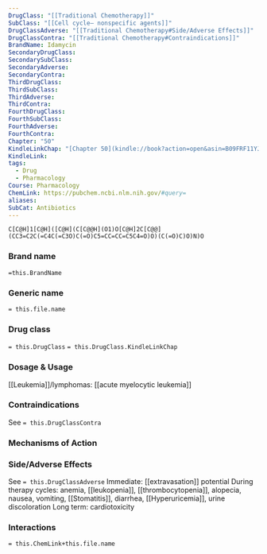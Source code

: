 ```yaml
---
DrugClass: "[[Traditional Chemotherapy]]"
SubClass: "[[Cell cycle– nonspecific agents]]"
DrugClassAdverse: "[[Traditional Chemotherapy#Side/Adverse Effects]]"
DrugClassContra: "[[Traditional Chemotherapy#Contraindications]]"
BrandName: Idamycin
SecondaryDrugClass: 
SecondarySubClass: 
SecondaryAdverse: 
SecondaryContra: 
ThirdDrugClass: 
ThirdSubClass: 
ThirdAdverse: 
ThirdContra: 
FourthDrugClass: 
FourthSubClass: 
FourthAdverse: 
FourthContra: 
Chapter: "50"
KindleLinkChap: "[Chapter 50](kindle://book?action=open&asin=B09FRF11YJ&location=29267)"
KindleLink: 
tags:
  - Drug
  - Pharmacology
Course: Pharmacology
ChemLink: https://pubchem.ncbi.nlm.nih.gov/#query=
aliases: 
SubCat: Antibiotics
---
```

```smiles
C[C@H]1[C@H]([C@H](C[C@@H](O1)O[C@H]2C[C@@](CC3=C2C(=C4C(=C3O)C(=O)C5=CC=CC=C5C4=O)O)(C(=O)C)O)N)O
```

### Brand name
`=this.BrandName`

### Generic name
`= this.file.name`

### Drug class 
`= this.DrugClass`
	`= this.DrugClass.KindleLinkChap`

### Dosage & Usage
[[Leukemia]]/lymphomas: [[acute myelocytic leukemia]]


### Contraindications
See `= this.DrugClassContra`

### Mechanisms of Action


### Side/Adverse Effects
See `= this.DrugClassAdverse`
Immediate: [[extravasation]] potential 
During therapy cycles: anemia, [[leukopenia]], [[thrombocytopenia]], alopecia, nausea, vomiting, [[Stomatitis]], diarrhea, [[Hyperuricemia]], urine discoloration 
Long term: cardiotoxicity

### Interactions

`= this.ChemLink+this.file.name`

